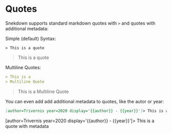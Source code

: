 # Quotes

Snekdown supports standard markdown quotes with `>` and quotes with additional metadata:

Simple (default) Syntax:
```
> This is a quote
```
> This is a quote


Multiline Quotes:
```md
> This is a 
> Multiline Quote
```
> This is a 
> Multiline Quote

You can even add add additional metadata to quotes, like the autor or year:
```md
[author=Trivernis year=2020 display='{{author}} - {{year}}']> This is a quote with metadata
```
[author=Trivernis year=2020 display='{{author}} - {{year}}']> This is a quote with metadata